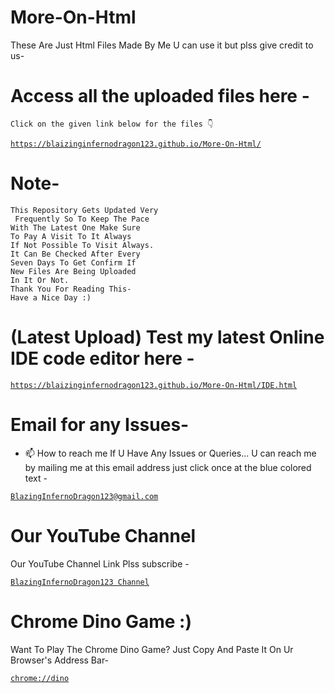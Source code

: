 # More-On-Html
These Are Just Html Files Made By Me U can use it but plss give credit to us-

# Access all the uploaded files here -

`
Click on the given link below for the files 👇
`

<a href="https://blaizinginfernodragon123.github.io/More-On-Html/">

```
https://blaizinginfernodragon123.github.io/More-On-Html/
```
</a>

# Note-
```
This Repository Gets Updated Very
 Frequently So To Keep The Pace 
With The Latest One Make Sure 
To Pay A Visit To It Always
If Not Possible To Visit Always. 
It Can Be Checked After Every 
Seven Days To Get Confirm If 
New Files Are Being Uploaded 
In It Or Not. 
Thank You For Reading This-
Have a Nice Day :)
```

# (Latest Upload) Test my latest Online IDE code editor here -

<a href="https://blaizinginfernodragon123.github.io/More-On-Html/IDE.html">

```
https://blaizinginfernodragon123.github.io/More-On-Html/IDE.html
```
</a>

# Email for any Issues-
- 📫 How to reach me If U Have Any Issues or Queries... U can reach me by mailing me at this email address just click once at the blue colored text - <a href="mailto:bibhabbarua@gmail.com">
```
BlazingInfernoDragon123@gmail.com
```
</a>

# Our YouTube Channel 
Our YouTube Channel Link Plss subscribe -
<a href="https://youtube.com/channel/UC94rjmYz21IBREgkLaQ7NVA">
```
BlazingInfernoDragon123 Channel
```
</a>

# Chrome Dino Game :)
Want To Play The Chrome Dino Game? Just Copy And Paste It On Ur Browser's Address Bar-
<a href="chrome://dino">
```
chrome://dino
```
</a>
